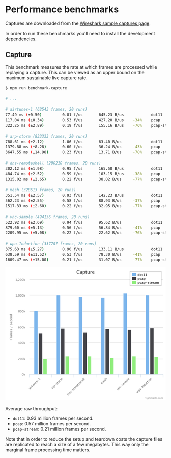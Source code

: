 # Performance benchmarks

Captures are downloaded from the [Wireshark sample captures page][captures].

In order to run these benchmarks you'll need to install the development
dependencies.


## Capture

This benchmark measures the rate at which frames are processed while replaying
a capture. This can be viewed as an upper bound on the maximum sustainable live
capture rate.

```bash
$ npm run benchmark-capture

# ...

# airtunes-1 (62543 frames, 20 runs)
77.49 ms (±0.50)         0.81 f/us       645.23 B/us            dot11
117.04 ms (±0.34)        0.53 f/us       427.20 B/us    -34%    pcap
322.25 ms (±2.89)        0.19 f/us       155.16 B/us    -76%    pcap-stream

# arp-storm (833333 frames, 20 runs)
788.61 ms (±2.12)        1.06 f/us       63.40 B/us             dot11
1379.88 ms (±8.28)       0.60 f/us       36.24 B/us     -43%    pcap
3647.55 ms (±14.98)      0.23 f/us       13.71 B/us     -78%    pcap-stream

# dns-remoteshell (286218 frames, 20 runs)
302.12 ms (±1.98)        0.95 f/us       165.50 B/us            dot11
484.74 ms (±2.52)        0.59 f/us       103.15 B/us    -38%    pcap
1315.02 ms (±2.65)       0.22 f/us       38.02 B/us     -77%    pcap-stream

# mesh (328613 frames, 20 runs)
351.54 ms (±2.57)        0.93 f/us       142.23 B/us            dot11
562.23 ms (±2.55)        0.58 f/us       88.93 B/us     -37%    pcap
1517.33 ms (±2.60)       0.22 f/us       32.95 B/us     -77%    pcap-stream

# vnc-sample (494136 frames, 20 runs)
522.92 ms (±2.69)        0.94 f/us       95.62 B/us             dot11
879.60 ms (±5.13)        0.56 f/us       56.84 B/us     -41%    pcap
2209.95 ms (±5.08)       0.22 f/us       22.62 B/us     -76%    pcap-stream

# wpa-Induction (337787 frames, 20 runs)
375.63 ms (±5.27)        0.90 f/us       133.11 B/us            dot11
638.59 ms (±11.52)       0.53 f/us       78.30 B/us     -41%    pcap
1609.47 ms (±15.00)      0.21 f/us       31.07 B/us     -77%    pcap-stream
```

![Capture benchmark](img/capture.png)

Average raw throughput:

+ `dot11`: 0.93 million frames per second.
+ `pcap`: 0.57 million frames per second.
+ `pcap-stream`: 0.21 million frames per second.

Note that in order to reduce the setup and teardown costs the capture files are
replicated to reach a size of a few megabytes. This way only the marginal frame
processing time matters.

[captures]: http://wiki.wireshark.org/SampleCaptures
